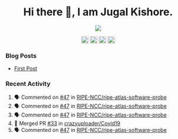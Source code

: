 <h1 align="center">Hi there 👋, I am Jugal Kishore.</h1>
<!--<p align="center"><img src="https://komarev.com/ghpvc/?username=crazyuploader" /></p>-->
<p align="center"><img src="https://readme-stats.jugalkishore.me//api?username=crazyuploader" /></p>
<p align="center">
    <a href="https://dev.to/crazyuploader" target="blank"><img align="center" src="https://cdn.jsdelivr.net/npm/simple-icons@3.0.1/icons/dev-dot-to.svg" alt="amruthpillai" height="20" width="20" /></a>
    <a href="https://twitter.com/crazyjugal" target="blank"><img align="center" src="https://cdn.jsdelivr.net/npm/simple-icons@3.0.1/icons/twitter.svg" alt="kingokings" height="20" width="20" /></a>
    <a href="https://linkedin.com/in/crazyuploader" target="blank"><img align="center" src="https://cdn.jsdelivr.net/npm/simple-icons@3.0.1/icons/linkedin.svg" alt="amruthpillai" height="20" width="20" /></a>
    <a href="https://facebook.com/profile.php?id=100051213879144" target="blank"><img align="center" src="https://cdn.jsdelivr.net/npm/simple-icons@3.0.1/icons/facebook.svg" alt="amruthpillai" height="20" width="20" /></a>
</p>

### Blog Posts
<!-- BLOG-POST-LIST:START -->
- [First Post](https://jugalkishore.me/posts/first-post/)
<!-- BLOG-POST-LIST:END -->

### Recent Activity

<!--START_SECTION:activity-->
1. 🗣 Commented on [#47](https://github.com//RIPE-NCC/ripe-atlas-software-probe/issues/47) in [RIPE-NCC/ripe-atlas-software-probe](https://github.com//RIPE-NCC/ripe-atlas-software-probe)
2. 🗣 Commented on [#47](https://github.com//RIPE-NCC/ripe-atlas-software-probe/issues/47) in [RIPE-NCC/ripe-atlas-software-probe](https://github.com//RIPE-NCC/ripe-atlas-software-probe)
3. 🗣 Commented on [#47](https://github.com//RIPE-NCC/ripe-atlas-software-probe/issues/47) in [RIPE-NCC/ripe-atlas-software-probe](https://github.com//RIPE-NCC/ripe-atlas-software-probe)
4. 🎉 Merged PR [#33](https://github.com//crazyuploader/Covid19/pull/33) in [crazyuploader/Covid19](https://github.com//crazyuploader/Covid19)
5. 🗣 Commented on [#47](https://github.com//RIPE-NCC/ripe-atlas-software-probe/issues/47) in [RIPE-NCC/ripe-atlas-software-probe](https://github.com//RIPE-NCC/ripe-atlas-software-probe)
<!--END_SECTION:activity-->

<!--<p align="center"><img src="https://quotes-github-readme.vercel.app/api?type=horizontal" /></p>-->
